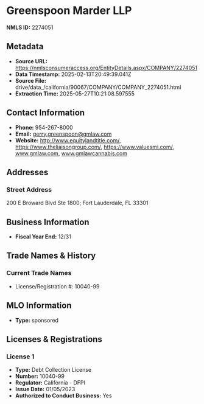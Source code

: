 # Greenspoon Marder LLP

**NMLS ID:** 2274051

## Metadata
- **Source URL:** https://nmlsconsumeraccess.org/EntityDetails.aspx/COMPANY/2274051
- **Data Timestamp:** 2025-02-13T20:49:39.041Z
- **Source File:** drive/data_/california/90067/COMPANY/COMPANY_2274051.html
- **Extraction Time:** 2025-05-27T10:21:08.597555

## Contact Information
- **Phone:** 954-267-8000
- **Email:** gerry.greenspoon@gmlaw.com
- **Website:** http://www.equitylandtitle.com/, https://www.theliaisongroup.com/, https://www.valuesmi.com/, www.gmlaw.com, www.gmlawcannabis.com

## Addresses
### Street Address
200 E Broward Blvd Ste 1800; Fort Lauderdale, FL 33301

## Business Information
- **Fiscal Year End:** 12/31

## Trade Names & History
### Current Trade Names
- License/Registration #: 10040-99

## MLO Information
- **Type:** sponsored

## Licenses & Registrations

### License 1
- **Type:** Debt Collection License
- **Number:** 10040-99
- **Regulator:** California - DFPI
- **Issue Date:** 01/05/2023
- **Authorized to Conduct Business:** Yes
